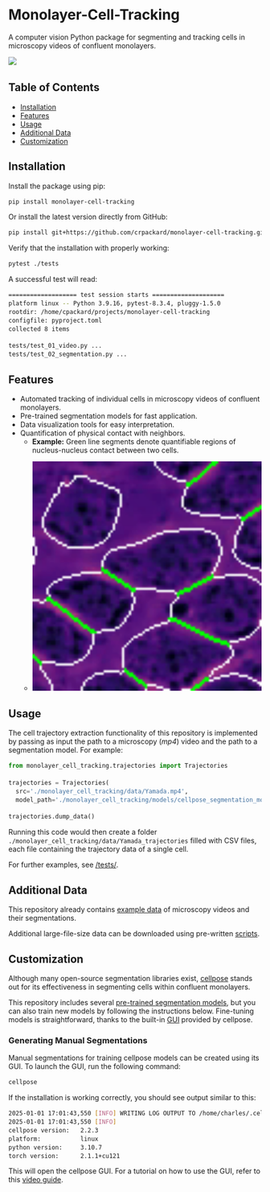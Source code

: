
# Monolayer-Cell-Tracking

A computer vision Python package for segmenting and tracking cells in microscopy videos of confluent monolayers.

<p float="center">
  <img src="./tests/keep/yamada_animate_repo_main_mov.gif", width="800" />
</p>

## Table of Contents
- [Installation](#installation)
- [Features](#features)
- [Usage](#usage)
- [Additional Data](#additionalData)
- [Customization](#customization)

## Installation

Install the package using pip:

```bash
pip install monolayer-cell-tracking
```

Or install the latest version directly from GitHub:

```bash
pip install git+https://github.com/crpackard/monolayer-cell-tracking.git
```

Verify that the installation with properly working:

```bash
pytest ./tests
```

A successful test will read:

```bash
=================== test session starts ====================
platform linux -- Python 3.9.16, pytest-8.3.4, pluggy-1.5.0
rootdir: /home/cpackard/projects/monolayer-cell-tracking
configfile: pyproject.toml
collected 8 items

tests/test_01_video.py ...
tests/test_02_segmentation.py ...
```

## Features
- Automated tracking of individual cells in microscopy videos of confluent monolayers.
- Pre-trained segmentation models for fast application.
- Data visualization tools for easy interpretation.
- Quantification of physical contact with neighbors.
  - **Example:** Green line segments denote quantifiable regions of nucleus-nucleus contact between two cells.
  - <p float="center">
      <img src="./tests/keep/angelini_animate_contact_points.gif", width="500" />
    </p>

## Usage

The cell trajectory extraction functionality of this repository is implemented by passing as input the path to a microscopy (*mp4*) video and the path to a segmentation model. For example:

```python
from monolayer_cell_tracking.trajectories import Trajectories

trajectories = Trajectories(
  src='./monolayer_cell_tracking/data/Yamada.mp4',
  model_path='./monolayer_cell_tracking/models/cellpose_segmentation_model_Yamada')

trajectories.dump_data()
```

Running this code would then create a folder ```./monolayer_cell_tracking/data/Yamada_trajectories``` filled with CSV files, each file containing the trajectory data of a single cell.

For further examples, see [/tests/](https://github.com/crpackard/monolayer-cell-tracking/tree/master/tests).

## Additional Data

This repository already contains [example data](https://github.com/crpackard/monolayer-cell-tracking/tree/master/monolayer_cell_tracking/data) of microscopy videos and their segmentations.

Additional large-file-size data can be downloaded using pre-written [scripts](https://github.com/crpackard/monolayer-cell-tracking/tree/master/scripts).

## Customization

Although many open-source segmentation libraries exist, [cellpose](https://github.com/MouseLand/cellpose) stands out for its effectiveness in segmenting cells within confluent monolayers.

This repository includes several [pre-trained segmentation models](https://github.com/crpackard/monolayer-cell-tracking/tree/master/monolayer_cell_tracking/models), but you can also train new models by following the instructions below. Fine-tuning models is straightforward, thanks to the built-in [GUI]() provided by cellpose.

### Generating Manual Segmentations

Manual segmentations for training cellpose models can be created using its GUI. To launch the GUI, run the following command:

```bash
cellpose
```

If the installation is working correctly, you should see output similar to this:

```bash
2025-01-01 17:01:43,550 [INFO] WRITING LOG OUTPUT TO /home/charles/.cellpose/run.log
2025-01-01 17:01:43,550 [INFO] 
cellpose version: 	2.2.3 
platform:       	linux 
python version: 	3.10.7 
torch version:  	2.1.1+cu121
```

This will open the cellpose GUI. For a tutorial on how to use the GUI, refer to this [video guide](https://www.youtube.com/watch?v=5qANHWoubZU).
